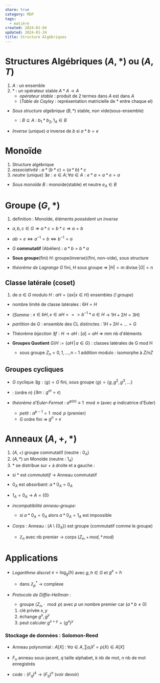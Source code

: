 ```yaml
---  
share: true  
category: MDP  
tags:  
  - matière  
created: 2024-01-04  
updated: 2024-01-24  
title: Structure Algébriques  
---  
```

  
# Structures Algébriques $(A,*)$ ou $(A,T)$  
1. $A$ : un ensemble  
2. $*$ : un opérateur stable     $A*A\to A$  
	- *opérateur stable* : produit de 2 termes dans $A$ est dans $A$  
	- (*Table de Cayley* : représentation matricielle de $*$ entre chaque el)  
  
  
- *Sous structure algébrique* $(B,*)$  stable, non vide(sous-ensemble)  
	- : $B \subseteq A$ :  $b_{1}*b_{2}, 1_{A}\in B$   
  
- *Inverse* (*unique*) $a$ inverse de $b$ si $a*b=e$  
# Monoïde  
1. Structure algébrique  
2. *associativité* : $a*(b*c) = (a*b)*c$  
3. *neutre* (*unique*) $\exists e: e \in A; \forall a \in A : e*a=a*e=a$  
  
  
- *Sous monoïde* $B$ : monoide(stable) et neutre $e_A \in B$  
# Groupe $(G,*)$  
1. definition : Monoïde, éléments *possèdent un inverse*  
  
  
- $a,b,c \in G \Rightarrow  a*c=b*c \Rightarrow a=b$  
  
- $ab=e \iff a^{-1}=b\iff b^{-1}=a$  
  
- $G$ **commutatif** (Abélien) : $a*b=b*a$  
  
- **Sous groupe**(fini) $H$: groupe(inverse)(fini, non-vide), sous structure  
  
- *théorème de Lagrange* $G$ fini, $H$ sous groupe ⇒ $|H|=m$ divise $|G|=n$  
## Classe latérale (coset)  
1. de $a\in G$ modulo $H$ : $aH = \{ax|x \in H\}$ ensembles  (*! groupe*)  
  
  
- nombre limité de classe latérales : $6H = H$  
  
- (*Somme* : $x \in bH, x \in aH <=> b^{-1}*a  \in H$ → $1H + 2H = 3H$)  
  
- *partition* de $G$ : ensemble des CL distinctes : $1H+2H+\dots=G$  
  
- Théorème *bijection* $\exists f:H\to aH$  : $[a]=aH$ ⇒ mm nb d'éléments  
  
- **Groupes Quotient** $G /H:=\{ aH\,|\,a\in G \}$ : classes latérales de G mod H   
	- sous groupe $Z_{n}=0,1,\dots, n-1$ addition modulo : isomorphe à $Z/nZ$    
## Groupes cycliques  
  
- $G$ cyclique $\exists g:\langle g \rangle=G$  fini, sous groupe $\langle g \rangle =\{ g, g^2, g^3, \dots \}$  
  
- : (ordre $n$) ($\exists m:g^m=\epsilon$)  
  
- *théorème d'Euler-Fermat* : $a^{\varphi(n)}\equiv 1\mod n$ (avec $\varphi$ indicatrice d'Euler)  
	- *petit* : $a^{p-1}=1 \mod p$ (premier)  
	- $G$ ordre fini ⇒ $g^n=\epsilon$  
# Anneaux $(A, +, *)$  
1. $(A,+)$ groupe commutatif (neutre : $0_{A}$)  
2. $(A,*)$ un Monoïde (neutre : $1_{A}$)  
3. $*$ se distribue sur $+$ à droite et a gauche :  
  
  
- si $*$ est *commutatif* → Anneau commutatif  
  
- $0_{A}$ est *absorbant*: $a*0_{A}=0_{A}$  
  
- $1_{A}=0_{A}$ → $A=\{ 0 \}$  
  
- *incompatibilité anneau-groupe*:  
	- si $a*0_{A}=0_{A}$ alors  $a*0_{A}=1_{A}$ est impossible  
  
- *Corps* : Anneau : $(A\setminus \{0_{A}  \})$ est groupe (commutatif comme le groupe)  
	- $\mathbb{Z}_{n}$ avec nb premier → corps $(Z_{n}, +\,mod, *\,mod)$  
  
# Applications  
  
- *Logarithme discret* $x=\log_{g}(h)$ avec $g,h\in G$ et $g^x=h$  
	- dans $\mathbb{Z}_{p}^*$ → complexe  
  
- *Protocole de Diffie-Hellman* :  
	- groupe $(Z_{n}, \cdot \mod p)$ avec $p$ un nombre premier car ($a*b\neq 0$)  
	1. clé privée $x,y$  
	2. échange $g^x, g^y$  
	3. peut calculer $g^{x+y}=(g^x)^y$   
  
### Stockage de données : Solomon-Reed  
  
- Anneau polynomial : $A[X]$ : $\forall a \in A,  \sum a_{i}X^i=p(X) \in A[X]$  
  
- $F_{n}$ anneau sous-jacent, $q$ taille alphabet, $k$ nb de mot, $n$ nb de mot enregistrés  
  
- $code :(F_{q})^k\to(F_{q})^n$ (voir devoir)  
